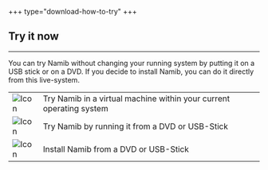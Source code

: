 +++
type="download-how-to-try"
+++

## Try it now
---
You can try Namib without changing your running system by putting it on a USB stick or on a DVD. If you decide to install Namib, you can do it directly from this live-system.

|   |   |
|---|---|
| ![Icon](;baseurl;/img/try/desktop.svg) | Try Namib in a virtual machine within your current operating system  |
| ![Icon](;baseurl;/img/try/usb.svg) | Try Namib by running it from a DVD or USB-Stick  |
| ![Icon](;baseurl;/img/try/desktop.svg) | Install Namib  from a DVD or USB-Stick  |
